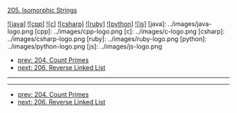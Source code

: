 [205. Isomorphic Strings](https://leetcode.com/problems/isomorphic-strings/)

[![java]](../java/205-isomorphic-strings.md)
[![cpp]](../cpp/205-isomorphic-strings.md)
[![c]](../c/205-isomorphic-strings.md)
[![csharp]](../csharp/205-isomorphic-strings.md)
[![ruby]](../ruby/205-isomorphic-strings.md)
[![python]](../python/205-isomorphic-strings.md)
[![js]](../js/205-isomorphic-strings.md)
[java]: ../images/java-logo.png
[cpp]: ../images/cpp-logo.png
[c]: ../images/c-logo.png
[csharp]: ../images/csharp-logo.png
[ruby]: ../images/ruby-logo.png
[python]: ../images/python-logo.png
[js]: ../images/js-logo.png

- [prev: 204. Count Primes](204-count-primes.md)
- [next: 206. Reverse Linked List](206-reverse-linked-list.md)

---



---

- [prev: 204. Count Primes](204-count-primes.md)
- [next: 206. Reverse Linked List](206-reverse-linked-list.md)
